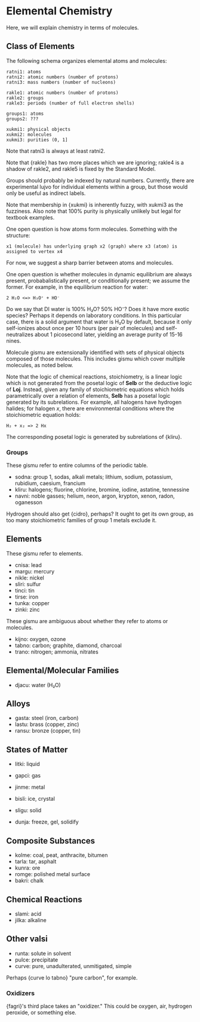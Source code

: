 # Elemental Chemistry

Here, we will explain chemistry in terms of molecules.

## Class of Elements

The following schema organizes elemental atoms and molecules:

    ratni1: atoms
    ratni2: atomic numbers (number of protons)
    ratni3: mass numbers (number of nucleons)

    rakle1: atomic numbers (number of protons)
    rakle2: groups
    rakle3: periods (number of full electron shells)

    groups1: atoms
    groups2: ???

    xukmi1: physical objects
    xukmi2: molecules
    xukmi3: purities (0, 1]

Note that ratni3 is always at least ratni2.

Note that {rakle} has two more places which we are ignoring; rakle4 is a
shadow of rakle2, and rakle5 is fixed by the Standard Model.

Groups should probably be indexed by natural numbers. Currently, there are
experimental lujvo for individual elements within a group, but those would
only be useful as indirect labels.

Note that membership in {xukmi} is inherently fuzzy, with xukmi3 as the
fuzziness. Also note that 100% purity is physically unlikely but legal for
textbook examples.

One open question is how atoms form molecules. Something with the structure:

    x1 (molecule) has underlying graph x2 (graph) where x3 (atom) is assigned to vertex x4

For now, we suggest a sharp barrier between atoms and molecules.

One open question is whether molecules in dynamic equilibrium are always
present, probabalistically present, or conditionally present; we assume the
former. For example, in the equilibrium reaction for water:

    2 H₂O <=> H₃O⁺ + HO⁻

Do we say that DI water is 100% H₂O? 50% HO⁻? Does it have more exotic
species? Perhaps it depends on laboratory conditions. In this particular case,
there is a solid argument that water is H₂O by default, because it only
self-ionizes about once per 10 hours (per pair of molecules) and
self-neutralizes about 1 picosecond later, yielding an average purity of 15-16
nines.

Molecule gismu are extensionally identified with sets of physical objects
composed of those molecules. This includes gismu which cover multiple
molecules, as noted below.

Note that the logic of chemical reactions, stoichiometry, is a linear logic
which is not generated from the posetal logic of **Selb** or the deductive
logic of **Loj**. Instead, given any family of stoichiometric equations which
holds parametrically over a relation of elements, **Selb** has a posetal logic
generated by its subrelations. For example, all halogens have hydrogen
halides; for halogen *x*, there are environmental conditions where the
stoichiometric equation holds:

    H₂ + x₂ => 2 Hx

The corresponding posetal logic is generated by subrelations of {kliru}.

### Groups

These gismu refer to entire columns of the periodic table.

* sodna: group 1, sodas, alkali metals; lithium, sodium, potassium, rubidium, caesium, francium
* kliru: halogens; fluorine, chlorine, bromine, iodine, astatine, tennessine
* navni: noble gasses; helium, neon, argon, krypton, xenon, radon, oganesson

Hydrogen should also get {cidro}, perhaps? It ought to get its own group, as
too many stoichiometric families of group 1 metals exclude it.

## Elements

These gismu refer to elements.

* cnisa: lead
* margu: mercury
* nikle: nickel
* sliri: sulfur
* tinci: tin
* tirse: iron
* tunka: copper
* zinki: zinc

These gismu are ambiguous about whether they refer to atoms or molecules.

* kijno: oxygen, ozone
* tabno: carbon; graphite, diamond, charcoal
* trano: nitrogen; ammonia, nitrates

## Elemental/Molecular Families

* djacu: water (H₂O)

## Alloys

* gasta: steel (iron, carbon)
* lastu: brass (copper, zinc)
* ransu: bronze (copper, tin)

## States of Matter

* litki: liquid
* gapci: gas
* jinme: metal
* bisli: ice, crystal
* sligu: solid

* dunja: freeze, gel, solidify

## Composite Substances

* kolme: coal, peat, anthracite, bitumen
* tarla: tar, asphalt
* kunra: ore
* romge: polished metal surface
* bakri: chalk

## Chemical Reactions

* slami: acid
* jilka: alkaline

## Other valsi

* runta: solute in solvent
* pulce: precipitate
* curve: pure, unadulterated, unmitigated, simple

Perhaps {curve lo tabno} "pure carbon", for example.

### Oxidizers

{fagri}'s third place takes an "oxidizer." This could be oxygen, air, hydrogen
peroxide, or something else.
